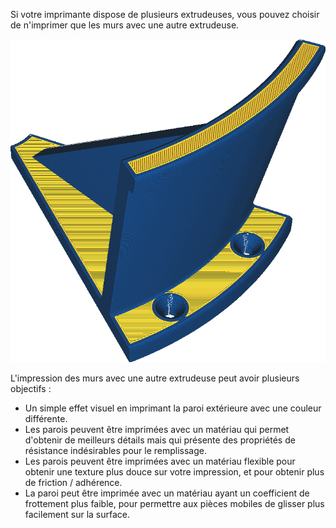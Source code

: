 Si votre imprimante dispose de plusieurs extrudeuses, vous pouvez choisir de n'imprimer que les murs avec une autre extrudeuse.

![Les murs sont imprimés en bleu, mais le reste en orange](../../../articles/images/wall_extruder_nr.png)

L'impression des murs avec une autre extrudeuse peut avoir plusieurs objectifs :
* Un simple effet visuel en imprimant la paroi extérieure avec une couleur différente.
* Les parois peuvent être imprimées avec un matériau qui permet d'obtenir de meilleurs détails mais qui présente des propriétés de résistance indésirables pour le remplissage.
* Les parois peuvent être imprimées avec un matériau flexible pour obtenir une texture plus douce sur votre impression, et pour obtenir plus de friction / adhérence.
* La paroi peut être imprimée avec un matériau ayant un coefficient de frottement plus faible, pour permettre aux pièces mobiles de glisser plus facilement sur la surface.
